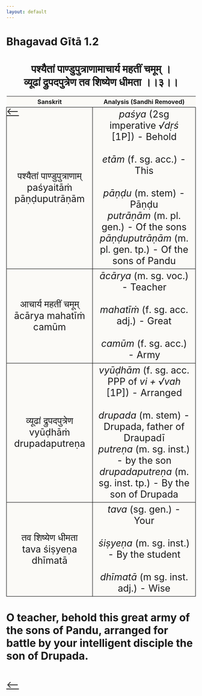 ```yaml
---
layout: default
---
```

<!---
Text can be **bold**, _italic_, or ~~strikethrough~~.

[Link to another page](./another-page.html)

There should be whitespace between paragraphs.

There should be whitespace between paragraphs. We recommend including a README, or a file with information about your project.
--->

# Bhagavad Gītā 1.2

<style>
table {
  border-collapse: collapse;
  border-style: hidden;
}
th {
  background: #FBFAF7;
}
td {
  font-size: 25px;
  background: #FBFAF7;
  border: 1px solid black;
}
div.move {
  font-size: 25px;
}
</style>

<h1 style="text-align:center">
पश्यैतां पाण्डुपुत्राणामाचार्य महतीं चमूम् ।<br>
व्यूढां द्रुपदपुत्रेण तव शिष्येण धीमता ।।३।।
</h1>
<div class="move" style="position:relative;min-width:960px">
 <p style="position: absolute;left:0;top:0"><a href="./v1-2.html">⟵</a></p>
</div>
<div class="move" style="position:relative;min-width:960px">
 <p style="position: absolute;right:0;top:0"><a href="./v1-4.html">⟶</a></p>
</div>

| Sanskrit | Analysis (Sandhi Removed) |
|:-:|:-:|
|   पश्यैतां पाण्डुपुत्राणाम्<br>paśyaitāṁ pāṇḍuputrāṇām   | <em>paśya</em> (2sg imperative <em>√dṛś</em> [1P]) - Behold<br><br><em>etām</em> (f. sg. acc.) - This<br><br><em>pāṇḍu</em> (m. stem) - Pāṇḍu<br><em>putrāṇām</em> (m. pl. gen.) - Of the sons<br><em>pāṇḍuputrāṇām</em> (m. pl. gen. tp.) - Of the sons of Pandu |
| आचार्य महतीं चमूम्<br>ācārya mahatīṁ camūm | <em>ācārya</em> (m. sg. voc.) - Teacher<br><br><em>mahatīṁ</em> (f. sg. acc. adj.) - Great<br><br><em>camūm</em> (f. sg. acc.) - Army |
|   व्यूढां द्रुपदपुत्रेण<br>vyūḍhāṁ drupadaputreṇa   | <em>vyūḍhām</em> (f. sg. acc. PPP of <em>vi + √vah</em> [1P]) - Arranged<br><br><em>drupada</em> (m. stem) - Drupada, father of Draupadī<br><em>putreṇa</em> (m. sg. inst.) - by the son<br><em>drupadaputreṇa</em> (m. sg. inst. tp.) - By the son of Drupada  |
| तव शिष्येण धीमता<br>tava śiṣyeṇa dhīmatā | <em>tava</em> (sg. gen.) - Your<br><br><em>śiṣyeṇa</em> (m. sg. inst.) - By the student<br><br><em>dhīmatā</em> (m sg. inst. adj.) - Wise |

<h1>
O teacher, behold this great army of the sons of Pandu, arranged for battle by your
intelligent disciple the son of Drupada.
</h1>
<div class="move" style="position:relative;min-width:960px">
 <p style="position: absolute;left:0;top:0"><a href="./v1-2.html">⟵</a></p>
</div>
<div class="move" style="position:relative;min-width:960px">
 <p style="position: absolute;right:0;top:0"><a href="./v1-4.html">⟶</a></p>
</div>
